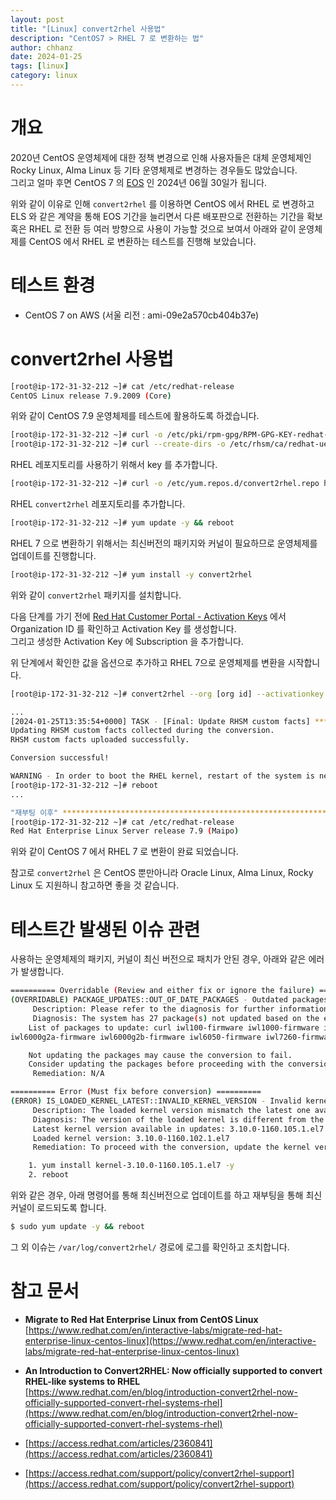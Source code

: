 ```yaml
---
layout: post
title: "[Linux] convert2rhel 사용법"
description: "CentOS7 > RHEL 7 로 변환하는 법"
author: chhanz
date: 2024-01-25
tags: [linux]
category: linux
---
```


# 개요
2020년 CentOS 운영체제에 대한 정책 변경으로 인해 사용자들은 대체 운영체제인 Rocky Linux, Alma Linux 등 기타 운영체제로 변경하는 경우들도 많았습니다.   
그리고 얼마 후면 CentOS 7 의 [EOS](https://endoflife.software/operating-systems/linux/centos) 인 2024년 06월 30일가 됩니다.   
   
위와 같이 이유로 인해 `convert2rhel` 를 이용하면 CentOS 에서 RHEL 로 변경하고 ELS 와 같은 계약을 통해 EOS 기간을 늘리면서 다른 배포판으로 전환하는 기간을 확보 혹은 RHEL 로 전환 등 여러 방향으로 사용이 가능할 것으로 보여서 아래와 같이 운영체제를 CentOS 에서 RHEL 로 변환하는 테스트를 진행해 보았습니다.   
   
# 테스트 환경
+ CentOS 7 on AWS (서울 리전 : ami-09e2a570cb404b37e)   
   
# convert2rhel 사용법

```bash
[root@ip-172-31-32-212 ~]# cat /etc/redhat-release
CentOS Linux release 7.9.2009 (Core)
```
위와 같이 CentOS 7.9 운영체제를 테스트에 활용하도록 하겠습니다.   
   
```bash
[root@ip-172-31-32-212 ~]# curl -o /etc/pki/rpm-gpg/RPM-GPG-KEY-redhat-release https://www.redhat.com/security/data/fd431d51.txt
[root@ip-172-31-32-212 ~]# curl --create-dirs -o /etc/rhsm/ca/redhat-uep.pem https://ftp.redhat.com/redhat/convert2rhel/redhat-uep.pem
```
RHEL 레포지토리를 사용하기 위해서 key 를 추가합니다.   
   
```bash
[root@ip-172-31-32-212 ~]# curl -o /etc/yum.repos.d/convert2rhel.repo https://ftp.redhat.com/redhat/convert2rhel/7/convert2rhel.repo
```
RHEL `convert2rhel` 레포지토리를 추가합니다.   
   
```bash
[root@ip-172-31-32-212 ~]# yum update -y && reboot
```
RHEL 7 으로 변환하기 위해서는 최신버전의 패키지와 커널이 필요하므로 운영체제를 업데이트를 진행합니다.   
   
```bash
[root@ip-172-31-32-212 ~]# yum install -y convert2rhel 
```
위와 같이 `convert2rhel` 패키지를 설치합니다.  
   
다음 단계를 가기 전에 [Red Hat Customer Portal - Activation Keys](https://access.redhat.com/management/activation_keys) 에서 Organization ID 를 확인하고 Activation Key 를 생성합니다.   
그리고 생성한 Activation Key 에 Subscription 을 추가합니다.   
   
위 단계에서 확인한 값을 옵션으로 추가하고 RHEL 7으로 운영체제를 변환을 시작합니다.   
```bash
[root@ip-172-31-32-212 ~]# convert2rhel --org [org id] --activationkey [key] -y 
```

```bash
...
[2024-01-25T13:35:54+0000] TASK - [Final: Update RHSM custom facts] **********************************
Updating RHSM custom facts collected during the conversion.
RHSM custom facts uploaded successfully.

Conversion successful!

WARNING - In order to boot the RHEL kernel, restart of the system is needed.
[root@ip-172-31-32-212 ~]# reboot
...

"재부팅 이후" ********************************************************************
[root@ip-172-31-32-212 ~]# cat /etc/redhat-release
Red Hat Enterprise Linux Server release 7.9 (Maipo)
```
위와 같이 CentOS 7 에서 RHEL 7 로 변환이 완료 되었습니다.   
   
참고로 `convert2rhel` 은 CentOS 뿐만아니라 Oracle Linux, Alma Linux, Rocky Linux 도 지원하니 참고하면 좋을 것 같습니다.   

# 테스트간 발생된 이슈 관련
사용하는 운영체제의 패키지, 커널이 최신 버전으로 패치가 안된 경우, 아래와 같은 에러가 발생합니다.   
```bash
========== Overridable (Review and either fix or ignore the failure) ==========
(OVERRIDABLE) PACKAGE_UPDATES::OUT_OF_DATE_PACKAGES - Outdated packages detected
     Description: Please refer to the diagnosis for further information
     Diagnosis: The system has 27 package(s) not updated based on the enabled system repositories.
    List of packages to update: curl iwl100-firmware iwl1000-firmware iwl105-firmware iwl135-firmware iwl2000-firmware iwl2030-firmware iwl3160-firmware iwl3945-firmware iwl4965-firmware iwl5000-firmware iwl5150-firmware iwl6000-firmware
iwl6000g2a-firmware iwl6000g2b-firmware iwl6050-firmware iwl7260-firmware kernel kernel-tools kernel-tools-libs libcurl linux-firmware microcode_ctl python-perf systemd systemd-libs systemd-sysv.

    Not updating the packages may cause the conversion to fail.
    Consider updating the packages before proceeding with the conversion.
     Remediation: N/A

========== Error (Must fix before conversion) ==========
(ERROR) IS_LOADED_KERNEL_LATEST::INVALID_KERNEL_VERSION - Invalid kernel version detected
     Description: The loaded kernel version mismatch the latest one available in the enabled system repositories
     Diagnosis: The version of the loaded kernel is different from the latest version in the enabled system repositories.
     Latest kernel version available in updates: 3.10.0-1160.105.1.el7
     Loaded kernel version: 3.10.0-1160.102.1.el7
     Remediation: To proceed with the conversion, update the kernel version by executing the following step:

    1. yum install kernel-3.10.0-1160.105.1.el7 -y
    2. reboot
```
   
위와 같은 경우, 아래 명령어를 통해 최신버전으로 업데이트를 하고 재부팅을 통해 최신 커널이 로드되도록 합니다.  
```bash
$ sudo yum update -y && reboot
```
   
그 외 이슈는 `/var/log/convert2rhel/` 경로에 로그를 확인하고 조치합니다.   

# 참고 문서 
+ **Migrate to Red Hat Enterprise Linux from CentOS Linux**   
[https://www.redhat.com/en/interactive-labs/migrate-red-hat-enterprise-linux-centos-linux](https://www.redhat.com/en/interactive-labs/migrate-red-hat-enterprise-linux-centos-linux)   
   
+ **An Introduction to Convert2RHEL: Now officially supported to convert RHEL-like systems to RHEL**    
[https://www.redhat.com/en/blog/introduction-convert2rhel-now-officially-supported-convert-rhel-systems-rhel](https://www.redhat.com/en/blog/introduction-convert2rhel-now-officially-supported-convert-rhel-systems-rhel)   
   
+ [https://access.redhat.com/articles/2360841](https://access.redhat.com/articles/2360841)   
   
+ [https://access.redhat.com/support/policy/convert2rhel-support](https://access.redhat.com/support/policy/convert2rhel-support)   
